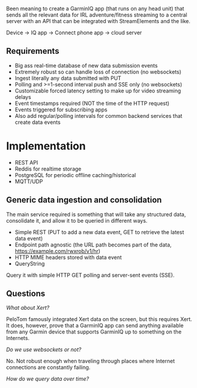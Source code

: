Been meaning to create a GarminIQ app (that runs on any head unit) that sends all the relevant data for IRL adventure/fitness streaming to a central server with an API that can be integrated with StreamElements and the like.

Device -> IQ app -> Connect phone app -> cloud server
## Requirements

- Big ass real-time database of new data submission events
- Extremely robust so can handle loss of connection (no websockets)
- Ingest literally any data submitted with PUT
- Polling and >=1-second interval push and SSE only (no websockets)
- Customizable forced latency setting to make up for video streaming delays
- Event timestamps required (NOT the time of the HTTP request)
- Events triggered for subscribing apps
- Also add regular/polling intervals for common backend services that create data events
# Implementation

- REST API
- Reddis for realtime storage
- PostgreSQL for periodic offline caching/historical
- MQTT/UDP
## Generic data ingestion and consolidation

The main service required is something that will take any structured data, consolidate it, and allow it to be queried in different ways.

- Simple REST (PUT to add a new data event, GET to retrieve the latest data event)
- Endpoint path agnostic (the URL path becomes part of the data, https://example.com/rwxrob/v1/hr)
- HTTP MIME headers stored with data event
- QueryString


Query it with simple HTTP GET polling and server-sent events (SSE). 

## Questions

*What about Xert?*

PeloTom famously integrated Xert data on the screen, but this requires Xert. It does, however, prove that a GarminIQ app can send anything available from any Garmin device that supports GarminIQ up to something on the Internets.

*Do we use websockets or not?*

No. Not robust enough when traveling through places where Internet connections are constantly failing.

*How do we query data over time?*



